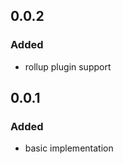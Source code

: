 <!-- https://keepachangelog.com/en/1.0.0/ -->

## 0.0.2

### Added

- rollup plugin support

## 0.0.1

### Added

- basic implementation
